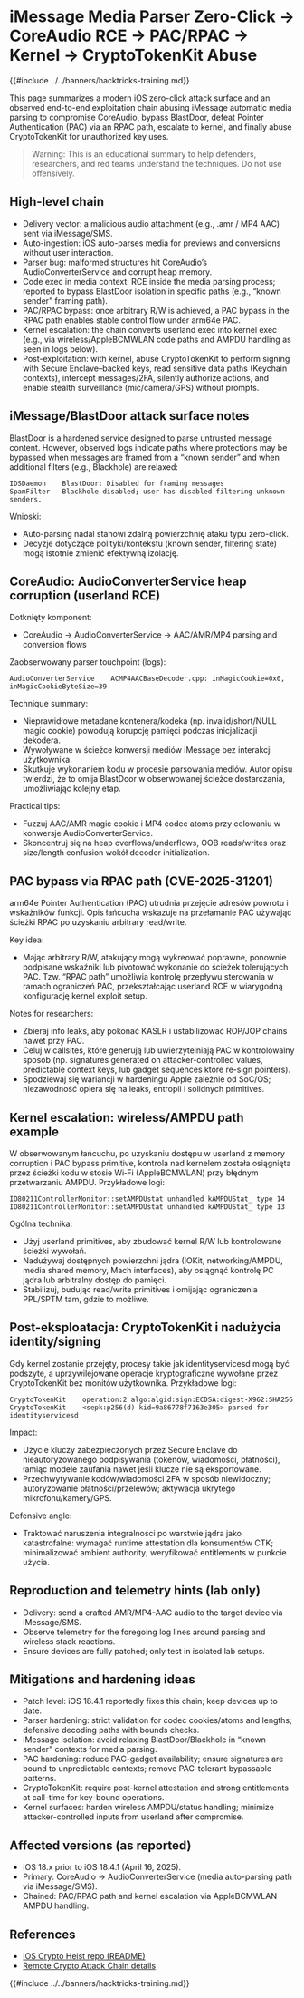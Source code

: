 # iMessage Media Parser Zero-Click → CoreAudio RCE → PAC/RPAC → Kernel → CryptoTokenKit Abuse

{{#include ../../banners/hacktricks-training.md}}

This page summarizes a modern iOS zero-click attack surface and an observed end-to-end exploitation chain abusing iMessage automatic media parsing to compromise CoreAudio, bypass BlastDoor, defeat Pointer Authentication (PAC) via an RPAC path, escalate to kernel, and finally abuse CryptoTokenKit for unauthorized key uses.

> Warning: This is an educational summary to help defenders, researchers, and red teams understand the techniques. Do not use offensively.

## High-level chain

- Delivery vector: a malicious audio attachment (e.g., .amr / MP4 AAC) sent via iMessage/SMS.
- Auto-ingestion: iOS auto-parses media for previews and conversions without user interaction.
- Parser bug: malformed structures hit CoreAudio’s AudioConverterService and corrupt heap memory.
- Code exec in media context: RCE inside the media parsing process; reported to bypass BlastDoor isolation in specific paths (e.g., “known sender” framing path).
- PAC/RPAC bypass: once arbitrary R/W is achieved, a PAC bypass in the RPAC path enables stable control flow under arm64e PAC.
- Kernel escalation: the chain converts userland exec into kernel exec (e.g., via wireless/AppleBCMWLAN code paths and AMPDU handling as seen in logs below).
- Post-exploitation: with kernel, abuse CryptoTokenKit to perform signing with Secure Enclave–backed keys, read sensitive data paths (Keychain contexts), intercept messages/2FA, silently authorize actions, and enable stealth surveillance (mic/camera/GPS) without prompts.

## iMessage/BlastDoor attack surface notes

BlastDoor is a hardened service designed to parse untrusted message content. However, observed logs indicate paths where protections may be bypassed when messages are framed from a “known sender” and when additional filters (e.g., Blackhole) are relaxed:
```text
IDSDaemon    BlastDoor: Disabled for framing messages
SpamFilter   Blackhole disabled; user has disabled filtering unknown senders.
```
Wnioski:
- Auto-parsing nadal stanowi zdalną powierzchnię ataku typu zero-click.
- Decyzje dotyczące polityki/kontekstu (known sender, filtering state) mogą istotnie zmienić efektywną izolację.

## CoreAudio: AudioConverterService heap corruption (userland RCE)

Dotknięty komponent:
- CoreAudio → AudioConverterService → AAC/AMR/MP4 parsing and conversion flows

Zaobserwowany parser touchpoint (logs):
```text
AudioConverterService    ACMP4AACBaseDecoder.cpp: inMagicCookie=0x0, inMagicCookieByteSize=39
```
Technique summary:
- Nieprawidłowe metadane kontenera/kodeka (np. invalid/short/NULL magic cookie) powodują korupcję pamięci podczas inicjalizacji dekodera.
- Wywoływane w ścieżce konwersji mediów iMessage bez interakcji użytkownika.
- Skutkuje wykonaniem kodu w procesie parsowania mediów. Autor opisu twierdzi, że to omija BlastDoor w obserwowanej ścieżce dostarczania, umożliwiając kolejny etap.

Practical tips:
- Fuzzuj AAC/AMR magic cookie i MP4 codec atoms przy celowaniu w konwersje AudioConverterService.
- Skoncentruj się na heap overflows/underflows, OOB reads/writes oraz size/length confusion wokół decoder initialization.

## PAC bypass via RPAC path (CVE-2025-31201)

arm64e Pointer Authentication (PAC) utrudnia przejęcie adresów powrotu i wskaźników funkcji. Opis łańcucha wskazuje na przełamanie PAC używając ścieżki RPAC po uzyskaniu arbitrary read/write.

Key idea:
- Mając arbitrary R/W, atakujący mogą wykreować poprawne, ponownie podpisane wskaźniki lub pivotować wykonanie do ścieżek tolerujących PAC. Tzw. “RPAC path” umożliwia kontrolę przepływu sterowania w ramach ograniczeń PAC, przekształcając userland RCE w wiarygodną konfigurację kernel exploit setup.

Notes for researchers:
- Zbieraj info leaks, aby pokonać KASLR i ustabilizować ROP/JOP chains nawet przy PAC.
- Celuj w callsites, które generują lub uwierzytelniają PAC w kontrolowalny sposób (np. signatures generated on attacker-controlled values, predictable context keys, lub gadget sequences które re-sign pointers).
- Spodziewaj się wariancji w hardeningu Apple zależnie od SoC/OS; niezawodność opiera się na leaks, entropii i solidnych primitives.

## Kernel escalation: wireless/AMPDU path example

W obserwowanym łańcuchu, po uzyskaniu dostępu w userland z memory corruption i PAC bypass primitive, kontrola nad kernelem została osiągnięta przez ścieżki kodu w stosie Wi‑Fi (AppleBCMWLAN) przy błędnym przetwarzaniu AMPDU. Przykładowe logi:
```text
IO80211ControllerMonitor::setAMPDUstat unhandled kAMPDUStat_ type 14
IO80211ControllerMonitor::setAMPDUstat unhandled kAMPDUStat_ type 13
```
Ogólna technika:
- Użyj userland primitives, aby zbudować kernel R/W lub kontrolowane ścieżki wywołań.
- Nadużywaj dostępnych powierzchni jądra (IOKit, networking/AMPDU, media shared memory, Mach interfaces), aby osiągnąć kontrolę PC jądra lub arbitralny dostęp do pamięci.
- Stabilizuj, budując read/write primitives i omijając ograniczenia PPL/SPTM tam, gdzie to możliwe.

## Post-eksploatacja: CryptoTokenKit i nadużycia identity/signing

Gdy kernel zostanie przejęty, procesy takie jak identityservicesd mogą być podszyte, a uprzywilejowane operacje kryptograficzne wywołane przez CryptoTokenKit bez monitów użytkownika. Przykładowe logi:
```text
CryptoTokenKit    operation:2 algo:algid:sign:ECDSA:digest-X962:SHA256
CryptoTokenKit    <sepk:p256(d) kid=9a86778f7163e305> parsed for identityservicesd
```
Impact:
- Użycie kluczy zabezpieczonych przez Secure Enclave do nieautoryzowanego podpisywania (tokenów, wiadomości, płatności), łamiąc modele zaufania nawet jeśli klucze nie są eksportowane.
- Przechwytywanie kodów/wiadomości 2FA w sposób niewidoczny; autoryzowanie płatności/przelewów; aktywacja ukrytego mikrofonu/kamery/GPS.

Defensive angle:
- Traktować naruszenia integralności po warstwie jądra jako katastrofalne: wymagać runtime attestation dla konsumentów CTK; minimalizować ambient authority; weryfikować entitlements w punkcie użycia.

## Reproduction and telemetry hints (lab only)

- Delivery: send a crafted AMR/MP4-AAC audio to the target device via iMessage/SMS.
- Observe telemetry for the foregoing log lines around parsing and wireless stack reactions.
- Ensure devices are fully patched; only test in isolated lab setups.

## Mitigations and hardening ideas

- Patch level: iOS 18.4.1 reportedly fixes this chain; keep devices up to date.
- Parser hardening: strict validation for codec cookies/atoms and lengths; defensive decoding paths with bounds checks.
- iMessage isolation: avoid relaxing BlastDoor/Blackhole in “known sender” contexts for media parsing.
- PAC hardening: reduce PAC-gadget availability; ensure signatures are bound to unpredictable contexts; remove PAC-tolerant bypassable patterns.
- CryptoTokenKit: require post-kernel attestation and strong entitlements at call-time for key-bound operations.
- Kernel surfaces: harden wireless AMPDU/status handling; minimize attacker-controlled inputs from userland after compromise.

## Affected versions (as reported)

- iOS 18.x prior to iOS 18.4.1 (April 16, 2025).
- Primary: CoreAudio → AudioConverterService (media auto-parsing path via iMessage/SMS).
- Chained: PAC/RPAC path and kernel escalation via AppleBCMWLAN AMPDU handling.

## References

- [iOS Crypto Heist repo (README)](https://github.com/JGoyd/iOS-Attack-Chain-CVE-2025-31200-CVE-2025-31201)
- [Remote Crypto Attack Chain details](https://github.com/JGoyd/iOS-Attack-Chain-CVE-2025-31200-CVE-2025-31201/blob/main/Remote%20Crypto%20Attack%20Chain%20.md)

{{#include ../../banners/hacktricks-training.md}}
